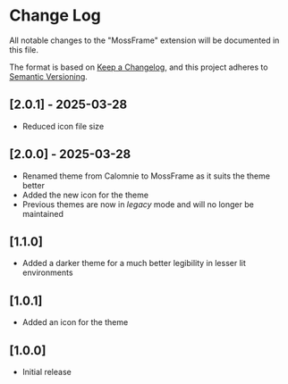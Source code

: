 # Change Log

All notable changes to the "MossFrame" extension will be documented in this file.

The format is based on [Keep a Changelog](https://keepachangelog.com/en/1.0.0/),
and this project adheres to [Semantic Versioning](https://semver.org/spec/v2.0.0.html).

## [2.0.1] - 2025-03-28

- Reduced icon file size

## [2.0.0] - 2025-03-28

- Renamed theme from Calomnie to MossFrame as it suits the theme better
- Added the new icon for the theme
- Previous themes are now in _legacy_ mode and will no longer be maintained

## [1.1.0]

- Added a darker theme for a much better legibility in lesser lit environments

## [1.0.1]

- Added an icon for the theme

## [1.0.0]

- Initial release

